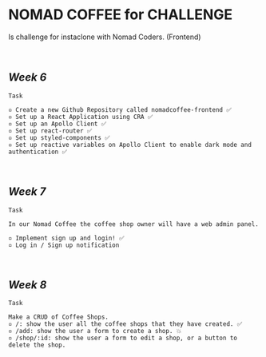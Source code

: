 # **NOMAD COFFEE for CHALLENGE**

Is challenge for instaclone with Nomad Coders. (Frontend)

<br>

## _Week 6_

```
Task

▫ Create a new Github Repository called nomadcoffee-frontend ✅
▫ Set up a React Application using CRA ✅
▫ Set up an Apollo Client ✅
▫ Set up react-router ✅
▫ Set up styled-components ✅
▫ Set up reactive variables on Apollo Client to enable dark mode and authentication ✅
```

<br>

## _Week 7_

```
Task

In our Nomad Coffee the coffee shop owner will have a web admin panel.

▫ Implement sign up and login! ✅
▫ Log in / Sign up notification
```

<br>

## _Week 8_

```
Task

Make a CRUD of Coffee Shops.
▫ /: show the user all the coffee shops that they have created. ✅
▫ /add: show the user a form to create a shop. 💥
▫ /shop/:id: show the user a form to edit a shop, or a button to delete the shop.
```
